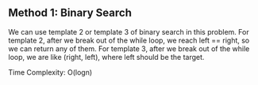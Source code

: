 ## Method 1: Binary Search

We can use template 2 or template 3 of binary search in this problem. For template 2, after we break out of the while loop, we reach left == right, so we can return any of them. For template 3, after we break out of the while loop, we are like (right, left), where left should be the target.

Time Complexity: O(logn)
